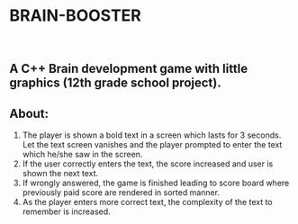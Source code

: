 # BRAIN-BOOSTER
<br>

## A C++ Brain development game with little graphics (12th grade school project).

## About: 
 1) The player is shown a bold text in a screen which lasts for 3 seconds. Let the text screen vanishes and the player prompted to enter the text which he/she saw in   the screen.
 2) If the user correctly enters the text, the score increased and user is shown the next text.
 3) If wrongly answered, the game is finished leading to score board where previously paid score are rendered in sorted manner.
 4) As the player enters more correct text, the complexity of the text to remember is increased.
